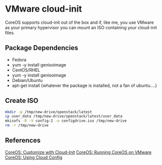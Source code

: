 VMware cloud-init
===
CoreOS supports cloud-init out of the box and if, like me, you use VMware as your primary hypervisor you can mount an ISO containing your cloud-init files.

## Package Dependencies
 - Fedora
  - yum -y install genisoimage
 - CentOS/RHEL
  - yum -y install genisoimage
 - Debian/Ubuntu
  - apt-get install {whatever the package is installed, not a fan of ubuntu....}

## Create ISO
```bash
mkdir -p /tmp/new-drive/openstack/latest
cp user_data /tmp/new-drive/openstack/latest/user_data
mkisofs -R -V config-2 -o configdrive.iso /tmp/new-drive
rm -r /tmp/new-drive
```

## References
[CoreOS: Customize with Cloud-Init](https://coreos.com/docs/cluster-management/setup/cloudinit-config-drive/)
[CoreOS: Running CoreOS on VMware](https://coreos.com/docs/running-coreos/platforms/vmware/)
[CoreOS: Using Cloud Config](https://coreos.com/docs/cluster-management/setup/cloudinit-cloud-config/#providing-cloud-config-with-config-drive)
